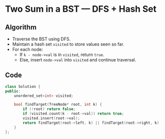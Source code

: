 # Two Sum in a BST — DFS + Hash Set

## Algorithm
- Traverse the BST using DFS.
- Maintain a hash set `visited` to store values seen so far.
- For each node:
  - If `k - node->val` is in `visited`, return `true`.
  - Else, insert `node->val` into `visited` and continue traversal.

## Code

```cpp
class Solution {
public:
    unordered_set<int> visited;

    bool findTarget(TreeNode* root, int k) {
        if (!root) return false;
        if (visited.count(k - root->val)) return true;
        visited.insert(root->val);
        return findTarget(root->left, k) || findTarget(root->right, k);
    }
};
